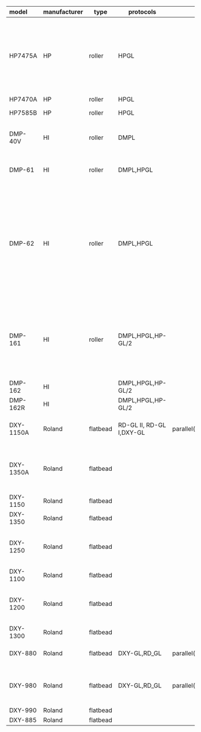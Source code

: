
| model     | manufacturer | type     | protocols                | connection    | max size                 | scale                         | axis                                | notes                                                                                                                                      |
| :-------- | :----------- | -------- | ------------------------ | --- | ------------------------ | ----------------------------- | ----------------------------------- | ------------------------------------------------------------------------------------------------------------------------------------------ |
| HP7475A   | HP           | roller   | HPGL                     |     | A3, ANSI A               | 0.02488mm                     | XRYU(A4) / XDYR(A3)                 | Paper size chosen with switches in back and front. Axis direction changes depending on if it's A4 or A3                                    |
| HP7470A   | HP           | roller   | HPGL                     |     | A4, Letter               | 0.025mm                       | XDYR                                |                                                                                                                                            |
| HP7585B   | HP           | roller   | HPGL                     |     | A4/A - A0/E 927x1190mm   | 0.025mm                       |                                     |                                                                                                                                            |
| DMP-40V   | HI           | roller   | DMPL                     |     | 400-420mmx2000mm         | 0.1mm, 0.001in, 0.005in       |                                     | Has motorized blade rotation                                                                                                               |
| DMP-61    | HI           | roller   | DMPL,HPGL                |     | A-D,A4-A1                | 0.001in 0.005in 0.1mm 0.025mm | related to small/large chart option |                                                                                                                                            |
| DMP-62    | HI           | roller   | DMPL,HPGL                |     | A-F,A4-A0,B1             | 0.001in 0.005in 0.1mm 0.025mm | varies                              | Axis direction depends on small chart/large chart option. Origin and axis direction in HPGL mode differs from DMPL. HPGL origin in center. |
| DMP-161   | HI           | roller   | DMPL,HPGL,HP-GL/2        |     | <=24in (specific widths) | 0.001in 0.005in 0.1mm 0.025mm | varies                              | axis direction varies depending on size, but might be possible to configure fixed corner.                                                  |
| DMP-162   | HI           |          | DMPL,HPGL,HP-GL/2        |     | 36in                     |                               | varies                              |                                                                                                                                            |
| DMP-162R  | HI           |          | DMPL,HPGL,HP-GL/2        |     | 36in +rolls              |                               | varies                              | Supports paper rolls.                                                                                                                      |
| DXY-1150A | Roland       | flatbead | RD-GL II, RD-GL I,DXY-GL | parallel(centronics)+serial(db25) | A3,B,431.8x297mm         | 0.025mm,0.1mm                 | TODO, centered 0 in RD-GL II mode   | Magnetic paper holder.                                                                                                                     |
| DXY-1350A | Roland       | flatbead |                          |     |                          |                               |                                     | Electrostatic paper holder. Otherwise same as 1150A.                                                                                        |
| DXY-1150 | Roland | flatbead
| DXY-1350 | Roland | flatbead
| DXY-1250 | Roland | flatbead | | | | | | electrostatic holder, 7segment position indicator
| DXY-1100 | Roland | flatbead
| DXY-1200 | Roland | flatbead | | | | | | electrostatic holder, 7segment position indicator
| DXY-1300 | Roland | flatbead
| DXY-880 | Roland | flatbead | DXY-GL,RD_GL | parallel(centronics)+serial(db25) | A3 (with unreachable padding),380x270mm | 0.1mm DXY, 0.025mm RD-GL | XRYU | Magnetic holder
| DXY-980 | Roland | flatbead | DXY-GL,RD_GL | parallel(centronics)+serial(db25) | A3 (with unreachable padding),380x270mm | 0.1mm DXY, 0.025mm RD-GL | XRYU  | Electrostatic holder, 7segment XY position indicator |
| DXY-990 | Roland | flatbead |
| DXY-885 | Roland | flatbead |